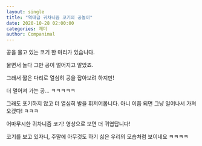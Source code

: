 ```yaml
---
layout: single
title: "역대급 귀차니즘 코기의 공놀이"
date: 2020-10-28 02:00:00
categories: 재미
author: Companimal
---
```


공을 물고 있는 코기 한 마리가 있습니다.

물면서 놀다 그만 공이 멀어지고 말았죠.

그래서 짧은 다리로 열심히 공을 잡아보려 하지만!

더 멀어져 가는 공... ㅋㅋㅋㅋㅋ

그래도 포기하지 않고 더 열심히 발을 휘저어봅니다. 아니 이쯤 되면 그냥 일어나서 가져오겠다! ㅋㅋㅋ

어마무시한 귀차니즘 코기! 영상으로 보면 더 귀엽답니다!

코기를 보고 있자니, 주말에 아무것도 하기 싫은 우리의 모습처럼 보이네요 ㅋㅋㅋㅋ
